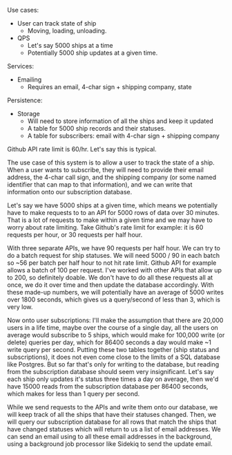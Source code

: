 Use cases:
* User can track state of ship
  * Moving, loading, unloading.
* QPS
  * Let's say 5000 ships at a time
  * Potentially 5000 ship updates at a given time.

Services:
- Emailing
  * Requires an email, 4-char sign + shipping company, state

Persistence:
* Storage
  * Will need to store information of all the ships and keep it updated
  * A table for 5000 ship records and their statuses.
  * A table for subscribers: email with 4-char sign + shipping company

Github API rate limit is 60/hr. Let's say this is typical.

The use case of this system is to allow a user to track the state of a ship. When a user wants to subscribe, they will need to provide their email address, the 4-char call sign, and the shipping company (or some named identifier that can map to that information), and we can write that information onto our subscription database.

Let's say we have 5000 ships at a given time, which means we potentially have to make requests to to an API for 5000 rows of data over 30 minutes. That is a lot of requests to make within a given time and we may have to worry about rate limiting. Take Github's rate limit for example: it is 60 requests per hour, or 30 requests per half hour.

With three separate APIs, we have 90 requests per half hour. We can try to do a batch request for ship statuses. We will need 5000 / 90 in each batch so ~56 per batch per half hour to not hit rate limit. Github API for example allows a batch of 100 per request. I've worked with other APIs that allow up to 200, so definitely doable. We don't have to do all these requests all at once, we do it over time and then update the database accordingly. With these made-up numbers, we will potentially have an average of 5000 writes over 1800 seconds, which gives us a query/second of less than 3, which is very low.

Now onto user subscriptions: I'll make the assumption that there are 20,000 users in a life time, maybe over the course of a single day, all the users on average would subscribe to 5 ships, which would make for 100,000 write (or delete) queries per day, which for 86400 seconds a day would make ~1 write query per second. Putting these two tables together (ship status and subscriptions), it does not even come close to the limits of a SQL database like Postgres. But so far that's only for writing to the database, but reading from the subscription database should seem very insignificant. Let's say each ship only updates it's status three times a day on average, then we'd have 15000 reads from the subscription database per 86400 seconds, which makes for less than 1 query per second.

While we send requests to the APIs and write them onto our database, we will keep track of all the ships that have their statuses changed. Then, we will query our subscription database for all rows that match the ships that have changed statuses which will return to us a list of email addresses. We can send an email using to all these email addresses in the background, using a background job processor like Sidekiq to send the update email. 
